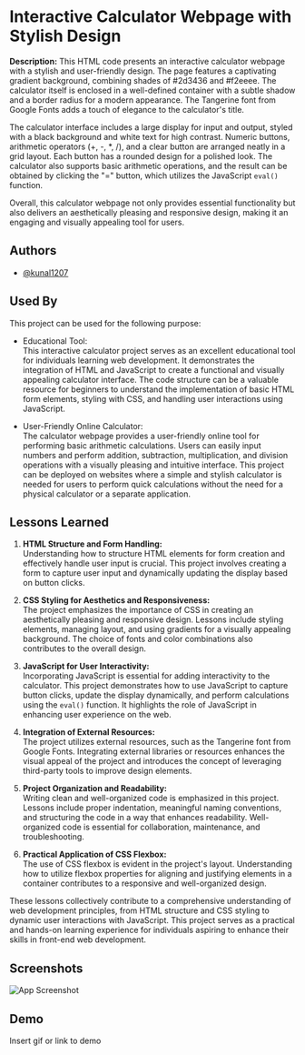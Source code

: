 
# **Interactive Calculator Webpage with Stylish Design**
**Description:**
This HTML code presents an interactive calculator webpage with a stylish and user-friendly design. The page features a captivating gradient background, combining shades of #2d3436 and #f2eeee. The calculator itself is enclosed in a well-defined container with a subtle shadow and a border radius for a modern appearance. The Tangerine font from Google Fonts adds a touch of elegance to the calculator's title.

The calculator interface includes a large display for input and output, styled with a black background and white text for high contrast. Numeric buttons, arithmetic operators (+, -, *, /), and a clear button are arranged neatly in a grid layout. Each button has a rounded design for a polished look. The calculator also supports basic arithmetic operations, and the result can be obtained by clicking the "=" button, which utilizes the JavaScript `eval()` function.

Overall, this calculator webpage not only provides essential functionality but also delivers an aesthetically pleasing and responsive design, making it an engaging and visually appealing tool for users.
## Authors

- [@kunal1207](https://github.com/kunal-1207)


## Used By

This project can be used for the following purpose:<br>

- Educational Tool:<br>
This interactive calculator project serves as an excellent educational tool for individuals learning web development. It demonstrates the integration of HTML and JavaScript to create a functional and visually appealing calculator interface. The code structure can be a valuable resource for beginners to understand the implementation of basic HTML form elements, styling with CSS, and handling user interactions using JavaScript.<br>

- User-Friendly Online Calculator:<br>
The calculator webpage provides a user-friendly online tool for performing basic arithmetic calculations. Users can easily input numbers and perform addition, subtraction, multiplication, and division operations with a visually pleasing and intuitive interface. This project can be deployed on websites where a simple and stylish calculator is needed for users to perform quick calculations without the need for a physical calculator or a separate application.<br>



## Lessons Learned
1. **HTML Structure and Form Handling:**<br>
   Understanding how to structure HTML elements for form creation and effectively handle user input is crucial. This project involves creating a form to capture user input and dynamically updating the display based on button clicks.<br>

2. **CSS Styling for Aesthetics and Responsiveness:**<br>
   The project emphasizes the importance of CSS in creating an aesthetically pleasing and responsive design. Lessons include styling elements, managing layout, and using gradients for a visually appealing background. The choice of fonts and color combinations also contributes to the overall design.<br>

3. **JavaScript for User Interactivity:**<br>
   Incorporating JavaScript is essential for adding interactivity to the calculator. This project demonstrates how to use JavaScript to capture button clicks, update the display dynamically, and perform calculations using the `eval()` function. It highlights the role of JavaScript in enhancing user experience on the web.<br>

4. **Integration of External Resources:**<br>
   The project utilizes external resources, such as the Tangerine font from Google Fonts. Integrating external libraries or resources enhances the visual appeal of the project and introduces the concept of leveraging third-party tools to improve design elements.<br>

5. **Project Organization and Readability:**<br>
   Writing clean and well-organized code is emphasized in this project. Lessons include proper indentation, meaningful naming conventions, and structuring the code in a way that enhances readability. Well-organized code is essential for collaboration, maintenance, and troubleshooting.<br>

6. **Practical Application of CSS Flexbox:**<br>
   The use of CSS flexbox is evident in the project's layout. Understanding how to utilize flexbox properties for aligning and justifying elements in a container contributes to a responsive and well-organized design.<br>

These lessons collectively contribute to a comprehensive understanding of web development principles, from HTML structure and CSS styling to dynamic user interactions with JavaScript. This project serves as a practical and hands-on learning experience for individuals aspiring to enhance their skills in front-end web development.


## Screenshots

![App Screenshot](https://via.placeholder.com/468x300?text=App+Screenshot+Here)


## Demo

Insert gif or link to demo


